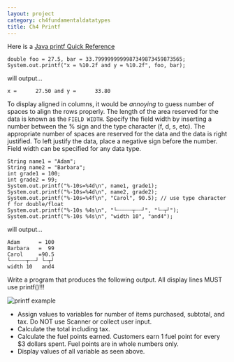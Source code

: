 ```yaml
---
layout: project
category: ch4fundamentaldatatypes
title: Ch4 Printf
---
```


Here is a [Java printf Quick Reference](https://www.cs.colostate.edu/~cs160/.Summer16/resources/Java_printf_method_quick_reference.pdf)

```
double foo = 27.5, bar = 33.7999999999987349873459873565;
System.out.printf("x = %10.2f and y = %10.2f", foo, bar);
```
will output...
```
x =      27.50 and y =      33.80
```
To display aligned in columns, it would be *annoying* to guess number of spaces to align the rows properly. The length of the area reserved for the data is known as the ```FIELD WIDTH```. Specify the field width by inserting a number between the % sign and the type character (f, d, s, etc). The appropriate number of spaces are reserved for the data and the data is right justified. To left justify the data, place a negative sign before the number. Field width can be specified for any data type.
```
String name1 = "Adam";
String name2 = "Barbara";
int grade1 = 100;
int grade2 = 99;
System.out.printf("%-10s=%4d\n", name1, grade1);
System.out.printf("%-10s=%4d\n", name2, grade2);
System.out.printf("%-10s=%4f\n", "Carol", 90.5); // use type character f for double/float
System.out.printf("%-10s %4s\n", "└┄┄┄┄┄┬┄┄┘", "└┄┬┘");
System.out.printf("%-10s %4s\n", "width 10", "and4");
```
will output...
```
Adam      = 100
Barbara   =  99
Carol     =90.5
└┄┄┄┄┄┬┄┄┘ └┄┬┘
width 10   and4
```


Write a program that produces the following output. All display lines MUST use printf()!!!

![printf example](/apcsa\ch4fundamentaldatatypes\printfexample.png)

  - Assign values to variables for number of items purchased, subtotal, and tax. Do NOT use Scanner or collect user input.
  - Calculate the total including tax.
  - Calculate the fuel points earned. Customers earn 1 fuel point for every $3 dollars spent. Fuel points are in whole numbers only.
  - Display values of all variable as seen above.
